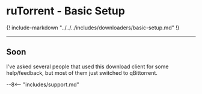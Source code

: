 # ruTorrent - Basic Setup

{! include-markdown "../../../includes/downloaders/basic-setup.md" !}

---

## Soon

I've asked several people that used this download client for some help/feedback, but most of them just switched to qBittorrent.

--8<-- "includes/support.md"
